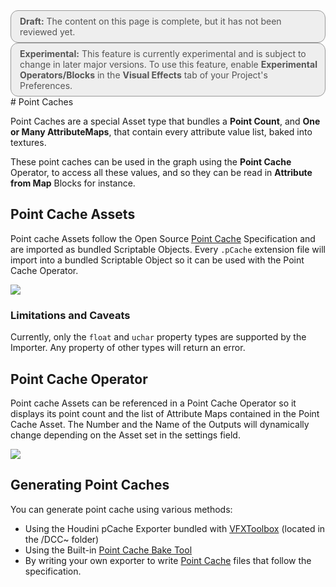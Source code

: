 <div style="border: solid 1px #999; border-radius:12px; background-color:#EEE; padding: 8px; padding-left:14px; color: #555; font-size:14px;"><b>Draft:</b> The content on this page is complete, but it has not been reviewed yet.</div>


<div style="border: solid 1px #999; border-radius:12px; background-color:#EEE; padding: 8px; padding-left:14px; color: #555; font-size:14px;"><b>Experimental:</b> This feature is currently experimental and is subject to change in later major versions. To use this feature, enable <b>Experimental Operators/Blocks</b> in the <b>Visual Effects</b> tab of your Project's Preferences.</div>
# Point Caches

Point Caches are a special Asset type that bundles a **Point Count**, and **One or Many AttributeMaps**, that contain every attribute value list, baked into textures.

These point caches can be used in the graph using the **Point Cache** Operator, to access all these values, and so they can be read in **Attribute from Map** Blocks for instance.

## Point Cache Assets

Point cache Assets follow the Open Source [Point Cache](https://github.com/peeweek/pcache/blob/master/README.md) Specification and are imported as bundled Scriptable Objects. Every `.pCache` extension file will import into a bundled Scriptable Object so it can be used with the Point Cache Operator.

![](Images/PointCacheImporter.png)

### Limitations and Caveats

Currently, only the `float` and `uchar` property types are supported by the Importer. Any property of other types will return an error.

## Point Cache Operator

Point cache Assets can be referenced in a Point Cache Operator so it displays its point count and the list of Attribute Maps contained in the Point Cache Asset. The Number and the Name of the Outputs will dynamically change depending on the Asset set in the settings field.

![](Images/PointCacheOperator.png)

## Generating Point Caches

You can generate point cache using various methods:

* Using the Houdini pCache Exporter bundled with [VFXToolbox](https://github.com/Unity-Technologies/VFXToolbox) (located in the /DCC~ folder)
* Using the Built-in [Point Cache Bake Tool](PointCacheBakeTool.md)
* By writing your own exporter to write [Point Cache](https://github.com/peeweek/pcache/blob/master/README.md) files that follow the specification.
